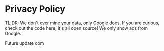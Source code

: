 # Privacy Policy


TL;DR: We don't ever mine your data, only Google does. If you are curious, check out the code here, it's all open source! We only show ads from Google.

Future update com
